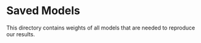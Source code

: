 # Saved Models

This directory contains weights of all models that are needed to reproduce our results.